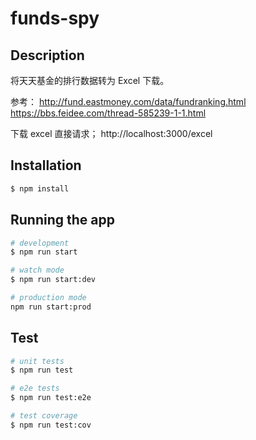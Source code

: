 # funds-spy

## Description

将天天基金的排行数据转为 Excel 下载。

参考：
http://fund.eastmoney.com/data/fundranking.html
https://bbs.feidee.com/thread-585239-1-1.html

下载 excel
直接请求； http://localhost:3000/excel

## Installation

```bash
$ npm install
```

## Running the app

```bash
# development
$ npm run start

# watch mode
$ npm run start:dev

# production mode
npm run start:prod
```

## Test

```bash
# unit tests
$ npm run test

# e2e tests
$ npm run test:e2e

# test coverage
$ npm run test:cov
```

